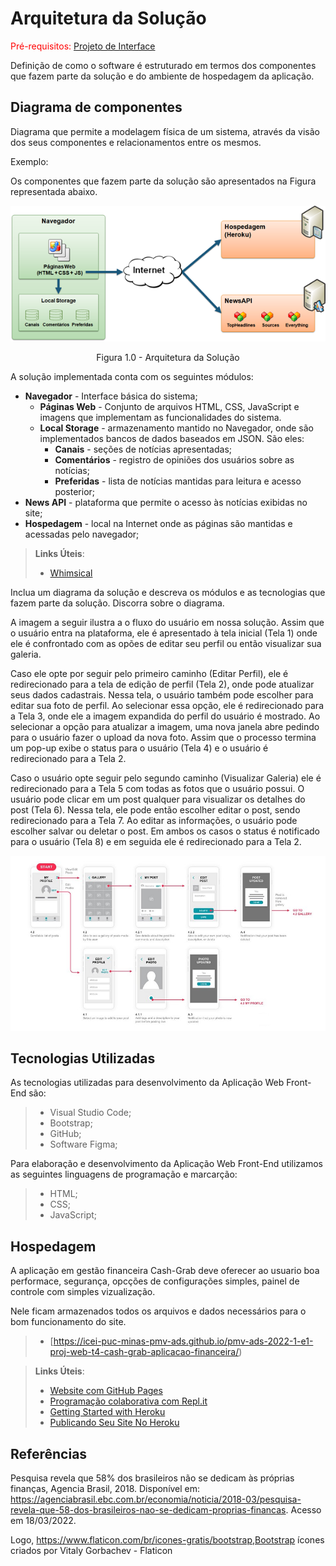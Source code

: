 # Arquitetura da Solução

<span style="color:red">Pré-requisitos: <a href="3-Projeto de Interface.md"> Projeto de Interface</a></span>

Definição de como o software é estruturado em termos dos componentes que fazem parte da solução e do ambiente de hospedagem da aplicação.

## Diagrama de componentes

Diagrama que permite a modelagem física de um sistema, através da visão dos seus componentes e relacionamentos entre os mesmos.

Exemplo: 

Os componentes que fazem parte da solução são apresentados na Figura representada abaixo.

![Diagrama de Componentes](img/componentes.png)
<center>Figura 1.0 - Arquitetura da Solução</center>

A solução implementada conta com os seguintes módulos:
- **Navegador** - Interface básica do sistema;
  - **Páginas Web** - Conjunto de arquivos HTML, CSS, JavaScript e imagens que implementam as funcionalidades do sistema.
   - **Local Storage** - armazenamento mantido no Navegador, onde são implementados bancos de dados baseados em JSON. São eles: 
     - **Canais** - seções de notícias apresentadas; 
     - **Comentários** - registro de opiniões dos usuários sobre as notícias;
     - **Preferidas** - lista de notícias mantidas para leitura e acesso posterior;
 - **News API** - plataforma que permite o acesso às notícias exibidas no site;
 - **Hospedagem** - local na Internet onde as páginas são mantidas e acessadas pelo navegador; 

> **Links Úteis**:
>
> - [Whimsical](https://whimsical.com/)

Inclua um diagrama da solução e descreva os módulos e as tecnologias que fazem parte da solução. Discorra sobre o diagrama.

A imagem a seguir ilustra a o fluxo do usuário em nossa solução. Assim
que o usuário entra na plataforma, ele é apresentado à tela inicial
(Tela 1) onde ele é confrontado com as opões de editar seu perfil ou
então visualizar sua galeria.

Caso ele opte por seguir pelo primeiro caminho (Editar Perfil), ele é
redirecionado para a tela de edição de perfil (Tela 2), onde pode
atualizar seus dados cadastrais. Nessa tela, o usuário também pode
escolher para editar sua foto de perfil. Ao selecionar essa opção, ele é
redirecionado para a Tela 3, onde ele a imagem expandida do perfil do
usuário é mostrado. Ao selecionar a opção para atualizar a imagem, uma
nova janela abre pedindo para o usuário fazer o upload da nova foto.
Assim que o processo termina um pop-up exibe o status para o usuário
(Tela 4) e o usuário é redirecionado para a Tela 2.

Caso o usuário opte seguir pelo segundo caminho (Visualizar Galeria) ele
é redirecionado para a Tela 5 com todas as fotos que o usuário possui. O
usuário pode clicar em um post qualquer para visualizar os detalhes do
post (Tela 6). Nessa tela, ele pode então escolher editar o post, sendo
redirecionado para a Tela 7. Ao editar as informações, o usuário pode
escolher salvar ou deletar o post. Em ambos os casos o status é
notificado para o usuário (Tela 8) e em seguida ele é redirecionado
para a Tela 2.

![Exemplo de UserFlow](img/userflow.jpg)


## Tecnologias Utilizadas

As tecnologias utilizadas para desenvolvimento da Aplicação Web Front-End são:

> - Visual Studio Code;
> - Bootstrap;
> - GitHub;
> - Software Figma;

Para elaboração e desenvolvimento da Aplicação Web Front-End utilizamos as seguintes linguagens de programação e marcarção:
> - HTML;
> - CSS;
> - JavaScript;


## Hospedagem
A aplicação em gestão financeira Cash-Grab deve oferecer ao usuario boa performace, segurança, opcções de configurações simples, painel de controle com simples vizualização.

Nele ficam armazenados todos os arquivos e dados necessários para o bom funcionamento do site.

> - [https://icei-puc-minas-pmv-ads.github.io/pmv-ads-2022-1-e1-proj-web-t4-cash-grab-aplicacao-financeira/)

> **Links Úteis**:
>
> - [Website com GitHub Pages](https://pages.github.com/)
> - [Programação colaborativa com Repl.it](https://repl.it/)
> - [Getting Started with Heroku](https://devcenter.heroku.com/start)
> - [Publicando Seu Site No Heroku](http://pythonclub.com.br/publicando-seu-hello-world-no-heroku.html)


 ## Referências

 Pesquisa revela que 58% dos brasileiros não se dedicam às próprias finanças, Agencia Brasil, 2018. Disponível em: https://agenciabrasil.ebc.com.br/economia/noticia/2018-03/pesquisa-revela-que-58-dos-brasileiros-nao-se-dedicam-proprias-financas. Acesso em 18/03/2022. 

Logo, https://www.flaticon.com/br/icones-gratis/bootstrap,Bootstrap ícones criados por Vitaly Gorbachev - Flaticon 